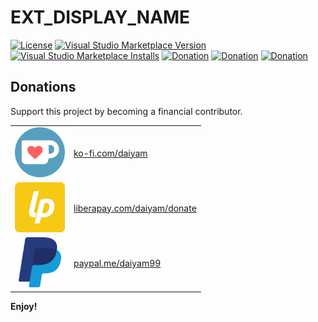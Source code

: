 EXT_DISPLAY_NAME
================

[![License](https://img.shields.io/badge/license-MIT-blue.svg)](./LICENSE)
[![Visual Studio Marketplace Version](https://img.shields.io/visual-studio-marketplace/v/EXT_ID.svg)](https://marketplace.visualstudio.com/items?itemName=EXT_ID)
[![Visual Studio Marketplace Installs](https://img.shields.io/visual-studio-marketplace/i/EXT_ID.svg)](https://marketplace.visualstudio.com/items?itemName=EXT_ID)
[![Donation](https://img.shields.io/badge/donate-ko--fi-green)](https://ko-fi.com/daiyam)
[![Donation](https://img.shields.io/badge/donate-liberapay-green)](https://liberapay.com/daiyam/donate)
[![Donation](https://img.shields.io/badge/donate-paypal-green)](https://paypal.me/daiyam99)



Donations
---------

Support this project by becoming a financial contributor.

<table>
    <tr>
        <td><img src="https://raw.githubusercontent.com/daiyam/assets/master/icons/256/funding_kofi.png" alt="Ko-fi" width="80px" height="80px"></td>
        <td><a href="https://ko-fi.com/daiyam" target="_blank">ko-fi.com/daiyam</a></td>
    </tr>
    <tr>
        <td><img src="https://raw.githubusercontent.com/daiyam/assets/master/icons/256/funding_liberapay.png" alt="Liberapay" width="80px" height="80px"></td>
        <td><a href="https://liberapay.com/daiyam/donate" target="_blank">liberapay.com/daiyam/donate</a></td>
    </tr>
    <tr>
        <td><img src="https://raw.githubusercontent.com/daiyam/assets/master/icons/256/funding_paypal.png" alt="PayPal" width="80px" height="80px"></td>
        <td><a href="https://paypal.me/daiyam99" target="_blank">paypal.me/daiyam99</a></td>
    </tr>
</table>

**Enjoy!**
